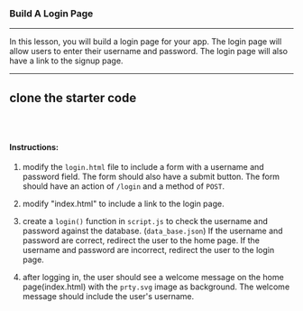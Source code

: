 ### Build A Login Page 

---

In this lesson, you will build a login page for your app. The login page will allow users to enter their username and password. The login page will also have a link to the signup page.

---
## clone the starter code

```bash

    

```


#### Instructions:

1. modify the `login.html` file to include a form with a username and password field. The form should also have a submit button. The form should have an action of `/login` and a method of `POST`.

2. modify "index.html" to include a link to the login page.

3. create a `login()` function in `script.js` to check the username and password against the database. (`data_base.json`) If the username and password are correct, redirect the user to the home page. If the username and password are incorrect, redirect the user to the login page.

4. after logging in, the user should see a welcome message on the home page(index.html) with the `prty.svg` image as background. The welcome message should include the user's username.

